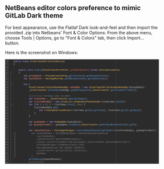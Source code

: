 ## NetBeans editor colors preference to mimic GitLab Dark theme

For best appearance, use the Flatlaf Dark look-and-feel and then import the provided .zip into Netbeans' Font & Color Options:
From the above menu, choose Tools | Options, go to "Font & Colors" tab, then click Import... button.

Here is the screenshot on Windows:

![Screenshot](https://github.com/irfina/netbeans-gitlab-dark-editor-colors/blob/main/Screenshot.png?raw=true)
